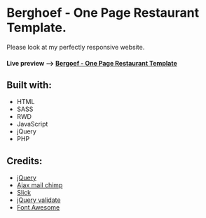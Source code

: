 # Berghoef - One Page Restaurant Template.
Please look at my perfectly responsive website.

#### Live preview --> [Bergoef - One Page Restaurant Template](https://1obanov.github.io/Bergoef/)

## Built with:

* HTML 
* SASS
* RWD
* JavaScript
* jQuery
* PHP

## Credits:

- [jQuery](http://jquery.com/)
- [Ajax mail chimp](https://github.com/scdoshi/jquery-ajaxchimp)
- [Slick](http://kenwheeler.github.io/slick/)
- [jQuery validate](https://github.com/jzaefferer/jquery-validation)
- [Font Awesome](https://fontawesome.com/v4.7.0/icons/)
